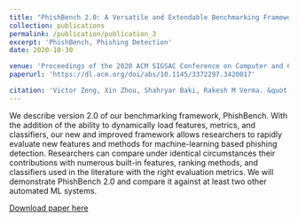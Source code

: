 ```yaml
---
title: "PhishBench 2.0: A Versatile and Extendable Benchmarking Framework for Phishing"
collection: publications
permalink: /publication/publication_3
excerpt: 'PhishBench, Phishing Detection'
date: 2020-10-30

venue: 'Proceedings of the 2020 ACM SIGSAC Conference on Computer and Communications Security'
paperurl: 'https://dl.acm.org/doi/abs/10.1145/3372297.3420017'

citation: 'Victor Zeng, Xin Zhou, Shahryar Baki, Rakesh M Verma. &quot; PhishBench 2.0: A Versatile and Extendable Benchmarking Framework for Phishing. &quot; <i>Proceedings of the 2020 ACM SIGSAC Conference on Computer and Communications Security</i>.'
---
```

We describe version 2.0 of our benchmarking framework, PhishBench. With the addition of the ability to dynamically load features, metrics, and classifiers, our new and improved framework allows researchers to rapidly evaluate new features and methods for machine-learning based phishing detection. Researchers can compare under identical circumstances their contributions with numerous built-in features, ranking methods, and classifiers used in the literature with the right evaluation metrics. We will demonstrate PhishBench 2.0 and compare it against at least two other automated ML systems.

[Download paper here](https://dl.acm.org/doi/abs/10.1145/3372297.3420017)

